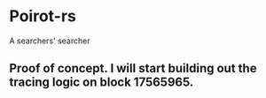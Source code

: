 # Poirot-rs

A searchers' searcher

## Proof of concept. I will start building out the tracing logic on block 17565965.


